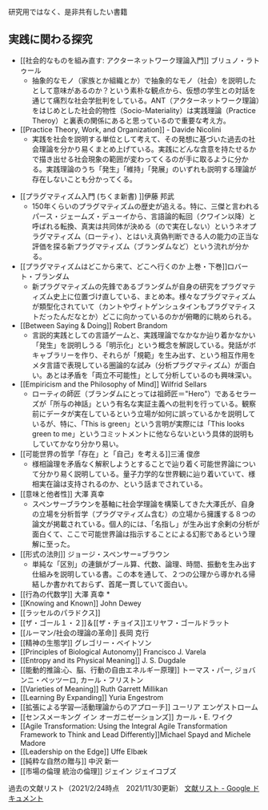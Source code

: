 
研究用ではなく、是非共有したい書籍

## 実践に関わる探究

- [[社会的なものを組み直す: アクターネットワーク理論入門]] ブリュノ・ラトゥール
	- 抽象的なモノ（家族とか組織とか）で抽象的なモノ（社会）を説明したとして意味があるのか？という素朴な観点から、仮想の学生との対話を通じて痛烈な社会学批判をしている。ANT（アクターネットワーク理論）をはじめとした社会的物性（Socio-Materiality）は実践理論（Practice Theroy）と裏表の関係にあると思っているので重要な考え方。
- [[Practice Theory, Work, and Organization]] - Davide Nicolini
	- 実践を社会を説明する単位として考えて、その発想に基づいた過去の社会理論を分かり易くまとめ上げている。実践にどんな含意を持たせるかで描き出せる社会現象の範囲が変わってくるのが手に取るように分かる。実践理論のうち「発生」「維持」「発展」のいずれも説明する理論が存在しないことも分かってくる。
* [[プラグマティズム入門 (ちくま新書) ]]伊藤 邦武
	* 150年くらいのプラグマティズムの歴史が追える。特に、三傑と言われるパース・ジェームズ・デューイから、言語論的転回（クワイン以降）と呼ばれる転換、真実は共同体が決める（ので実在しない）というネオプラグマティズム（ローティ）、とはいえ真偽判断できる人の能力の正当な評価を探る新プラグマティズム（ブランダムなど）という流れが分かる。
* [[プラグマティズムはどこから来て、どこへ行くのか 上巻・下巻]]ロバート・ブランダム
	* 新プラグマティズムの先鋒であるブランダムが自身の研究をプラグマティズム史上に位置づけ直している、まとめ本。様々なプラグマティズムが類型化されていて（カントやヴィトゲンシュタインもプラグマティストだったんだなとか）どこに向かっているのかが俯瞰的に眺められる。
* [[Between Saying & Doing]] Robert Brandom
	* 言説的実践としての言語ゲームと、実践理論でなかなか辿り着かなかい「発生」を説明しうる「明示化」という概念を解説している。発話がボキャブラリーを作り、それらが「規範」を生み出す、という相互作用をメタ言語で表現している圏論的な試み（分析プラグマティズム）が面白い。あとは矛盾を「両立不可能性」として分析しているのも興味深い。
* [[Empiricism and the Philosophy of Mind]] Wilfrid Sellars
	* ローティの師匠（ブランダムにとっては祖師匠＝"Hero"）であるセラーズが「所与の神話」という有名な実証主義への批判を行っている。観察前にデータが実在しているという立場が如何に誤っているかを説明しているが、特に、「This is green」という言明が実際には「This looks green to me」というコミットメントに他ならないという具体的説明もしていてかなり分かり易い。
* [[可能世界の哲学「存在」と「自己」を考える]]三浦 俊彦
	* 様相論理を矛盾なく解釈しようとすることで辿り着く可能世界論について分かり易く説明している。量子力学的な世界観に辿り着いていて、様相実在論は支持されるのか、という話までされている。
* [[意味と他者性]] 大澤 真幸 
	* スペンサーブラウンを基軸に社会学理論を構築してきた大澤氏が、自身の立場を分析哲学（プラグマティズム含む）の立場から擁護する８つの論文が掲載されている。個人的には、「名指し」が生み出す余剰の分析が面白くて、ここで可能世界論は指示することによる幻影であるという理解に至った。
* [[形式の法則]] ジョージ・スペンサー=ブラウン
	* 単純な「区別」の連鎖がブール算、代数、論理、時間、振動を生み出す仕組みを説明している書。この本を通して、２つの公理から導かれる帰結しか書かれておらず、首尾一貫していて面白い。
* [[行為の代数学]] 大澤 真幸 
	* 
* [[Knowing and Known]] John Dewey
* [[ラッセルのパラドクス]]
* [[ザ・ゴール１・２]]＆[[ザ・チョイス]]エリヤフ・ゴールドラット
* [[ルーマン/社会の理論の革命]] 長岡 克行 
* [[精神の生態学]] グレゴリー・ベイトソン
* [[Principles of Biological Autonomy]] Francisco J. Varela
* [[Entropy and its Physical Meaning]] J. S. Dugdale
* [[能動的推論:心、脳、行動の自由エネルギー原理]] トーマス・パー, ジョバンニ・ペッツーロ, カール・フリストン
* [[Varieties of Meaning]] Ruth Garrett Millikan 
* [[Learning By Expanding]] Yuria Engestrom
* [[拡張による学習―活動理論からのアプローチ]] ユーリア エンゲストローム
* [[センスメーキング イン オーガニゼーションズ]] カール・E. ワイク
* [[Agile Transformation: Using the Integral Agile Transformation Framework to Think and Lead Differently]]Michael Spayd and Michele Madore
* [[Leadership on the Edge]] Uffe Elbæk
* [[純粋な自然の贈与]] 中沢 新一 
* [[市場の倫理 統治の倫理]] ジェイン ジェイコブズ

過去の文献リスト（2021/2/24時点　2021/11/30更新）
[文献リスト - Google ドキュメント](https://docs.google.com/document/d/1oKyiF8FThHtMTqPRP3GFgnSXwvMqSYdSHi2JN06Rgx4/edit)
